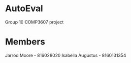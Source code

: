 # AutoEval
Group 10 
COMP3607 project

# Members
Jarrod Moore - 816028020
Isabella Augustus - 8160131354
